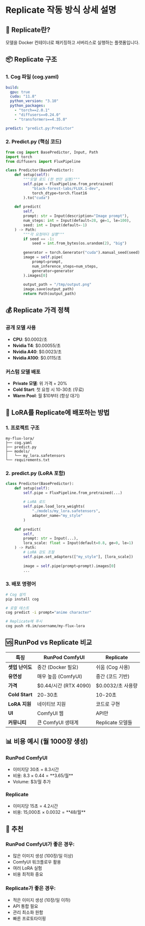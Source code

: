 # Replicate 작동 방식 상세 설명

## 🎯 Replicate란?

모델을 Docker 컨테이너로 패키징하고 서버리스로 실행하는 플랫폼입니다.

## 📦 Replicate 구조

### 1. Cog 파일 (cog.yaml)
```yaml
build:
  gpu: true
  cuda: "11.8"
  python_version: "3.10"
  python_packages:
    - "torch==2.0.1"
    - "diffusers==0.24.0"
    - "transformers==4.35.0"

predict: "predict.py:Predictor"
```

### 2. Predict.py (핵심 코드)
```python
from cog import BasePredictor, Input, Path
import torch
from diffusers import FluxPipeline

class Predictor(BasePredictor):
    def setup(self):
        """모델 로드 (한 번만 실행)"""
        self.pipe = FluxPipeline.from_pretrained(
            "black-forest-labs/FLUX.1-dev",
            torch_dtype=torch.float16
        ).to("cuda")
    
    def predict(
        self,
        prompt: str = Input(description="Image prompt"),
        num_steps: int = Input(default=28, ge=1, le=100),
        seed: int = Input(default=-1)
    ) -> Path:
        """각 요청마다 실행"""
        if seed == -1:
            seed = int.from_bytes(os.urandom(2), "big")
        
        generator = torch.Generator("cuda").manual_seed(seed)
        image = self.pipe(
            prompt=prompt,
            num_inference_steps=num_steps,
            generator=generator
        ).images[0]
        
        output_path = "/tmp/output.png"
        image.save(output_path)
        return Path(output_path)
```

## 💰 Replicate 가격 정책

### 공개 모델 사용
- **CPU**: $0.0002/초
- **Nvidia T4**: $0.00055/초
- **Nvidia A40**: $0.0023/초
- **Nvidia A100**: $0.0115/초

### 커스텀 모델 배포
- **Private 모델**: 위 가격 + 20%
- **Cold Start**: 첫 요청 시 10-30초 (무료)
- **Warm Pool**: 월 $10부터 (항상 대기)

## 🚀 LoRA를 Replicate에 배포하는 방법

### 1. 프로젝트 구조
```
my-flux-lora/
├── cog.yaml
├── predict.py
├── models/
│   └── my_lora.safetensors
└── requirements.txt
```

### 2. predict.py (LoRA 포함)
```python
class Predictor(BasePredictor):
    def setup(self):
        self.pipe = FluxPipeline.from_pretrained(...)
        
        # LoRA 로드
        self.pipe.load_lora_weights(
            "./models/my_lora.safetensors",
            adapter_name="my_style"
        )
    
    def predict(
        self,
        prompt: str = Input(...),
        lora_scale: float = Input(default=0.8, ge=0, le=1)
    ) -> Path:
        # LoRA 강도 조절
        self.pipe.set_adapters(["my_style"], [lora_scale])
        
        image = self.pipe(prompt=prompt).images[0]
        ...
```

### 3. 배포 명령어
```bash
# Cog 설치
pip install cog

# 로컬 테스트
cog predict -i prompt="anime character"

# Replicate에 푸시
cog push r8.im/username/my-flux-lora
```

## 🆚 RunPod vs Replicate 비교

| 특징 | RunPod ComfyUI | Replicate |
|------|----------------|-----------|
| **셋업 난이도** | 중간 (Docker 필요) | 쉬움 (Cog 사용) |
| **유연성** | 매우 높음 (ComfyUI) | 중간 (코드 기반) |
| **가격** | $0.44/시간 (RTX 4090) | $0.0032/초 사용량 |
| **Cold Start** | 20-30초 | 10-20초 |
| **LoRA 지원** | 네이티브 지원 | 코드로 구현 |
| **UI** | ComfyUI 웹 | API만 |
| **커뮤니티** | 큰 ComfyUI 생태계 | Replicate 모델들 |

## 📊 비용 예시 (월 1000장 생성)

### RunPod ComfyUI
- 이미지당 30초 = 8.3시간
- 비용: 8.3 × $0.44 = **$3.65/월**
- Volume: $3/월 추가

### Replicate
- 이미지당 15초 = 4.2시간
- 비용: 15,000초 × $0.0032 = **$48/월**

## 🎯 추천

### RunPod ComfyUI가 좋은 경우:
- 많은 이미지 생성 (100장/일 이상)
- ComfyUI 워크플로우 활용
- 여러 LoRA 실험
- 비용 최적화 중요

### Replicate가 좋은 경우:
- 적은 이미지 생성 (10장/일 이하)
- API 통합 필요
- 관리 최소화 원함
- 빠른 프로토타이핑
